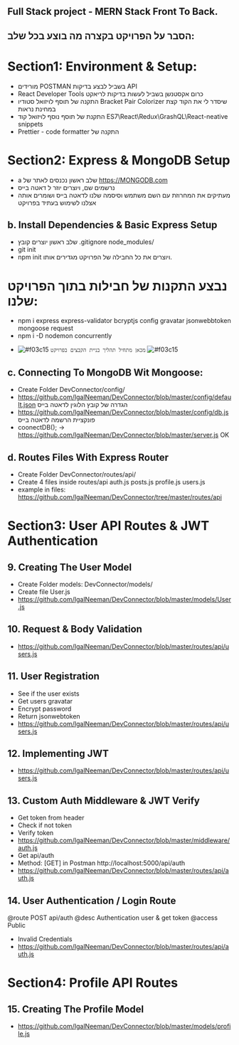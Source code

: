 ## Full Stack project - MERN Stack Front To Back.
## הסבר על הפרויקט בקצרה מה בוצע בכל שלב:


# Section1: Environment & Setup:
* מורידים POSTMAN בשביל לבצע בדיקות API
* React Developer Tools כרום אקסטנשן בשביל לעשות בדיקות לריאקט
* התקנה של תוסף לויזואל סטודיו Bracket Pair Colorizer שיסדר לי את הקוד קצת במחינת נראות
* התקנת של תוסף נוסף לויזואל קוד ES7\React\Redux\GrashQL\React-neative snippets
* Prettier - code formatter התקנה של


# Section2: Express & MongoDB Setup
* a  שלב ראשון נכנסים לאתר של https://MONGODB.com
* נרשמים שם, ויוצרים יוזר ל דאטה בייס
* מעתיקים את המחרוזת עם השם משתמש וסיסמה שלנו לדאטה בייס ושומרים אותה אצלנו לשימוש בעתיד בפרויקט


## b. Install Dependencies & Basic Express Setup
* שלב ראשון יוצרים קובץ .gitignore node_modules/
* git init
* npm init ויוצרים את כל החבילה של הפרויקט מגדירים אותו.
# נבצע התקנות של חבילות בתוך הפרויקט שלנו:
* npm i express express-validator bcryptjs config gravatar jsonwebbtoken mongoose request
* npm i -D nodemon concurrently
 
- ![#f03c15](https://via.placeholder.com/15/f03c15/000000?text=+) `מכאן מתחיל תהליך בניית הקבצים בפרויקט` ![#f03c15](https://via.placeholder.com/15/f03c15/000000?text=+)

## c. Connecting To MongoDB Wit Mongoose:
 *  Create Folder DevConnector/config/
 * https://github.com/IgalNeeman/DevConnector/blob/master/config/default.json הגדרה של קובץ הלוגין לדאטה בייס
 * https://github.com/IgalNeeman/DevConnector/blob/master/config/db.js פונקציית הרשמה לדאטה בייס
 * coonectDB(); -> https://github.com/IgalNeeman/DevConnector/blob/master/server.js OK

 ## d. Routes Files With Express Router
  * Create Folder DevConnector/routes/api/
  * Create 4 files inside routes/api auth.js posts.js profile.js users.js 
  * example in files: https://github.com/IgalNeeman/DevConnector/tree/master/routes/api 

# Section3: User API Routes & JWT Authentication
## 9. Creating The User Model
* Create Folder models: DevConnector/models/
* Create file User.js
* https://github.com/IgalNeeman/DevConnector/blob/master/models/User.js

## 10. Request & Body Validation
* https://github.com/IgalNeeman/DevConnector/blob/master/routes/api/users.js

## 11. User Registration
* See if the user exists
* Get users gravatar
* Encrypt password
* Return jsonwebtoken
* https://github.com/IgalNeeman/DevConnector/blob/master/routes/api/users.js

## 12. Implementing JWT
* https://github.com/IgalNeeman/DevConnector/blob/master/routes/api/users.js

## 13. Custom Auth Middleware & JWT Verify
* Get token from header
* Check if not token
* Verify token
* https://github.com/IgalNeeman/DevConnector/blob/master/middleware/auth.js
* Get api/auth
* Method: [GET] in Postman http://localhost:5000/api/auth 
* https://github.com/IgalNeeman/DevConnector/blob/master/routes/api/auth.js
 
 ## 14. User Authentication / Login Route 
 @route POST api/auth
 @desc Authentication user & get token 
 @access Public
 * Invalid Credentials
 * https://github.com/IgalNeeman/DevConnector/blob/master/routes/api/auth.js

# Section4: Profile API Routes
## 15. Creating The Profile Model
* https://github.com/IgalNeeman/DevConnector/blob/master/models/profile.js

